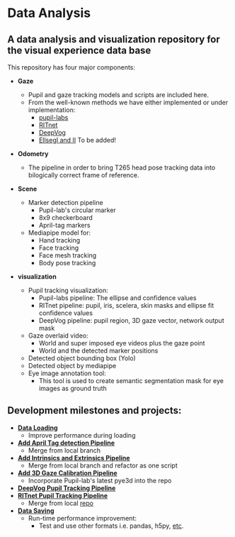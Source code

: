 # Data Analysis
## A data analysis and visualization repository for the visual experience data base
This repository has four major components:
* **Gaze**
  * Pupil and gaze tracking models and scripts are included here. 
  * From the well-known methods we have either implemented or under implementation:
    * [pupil-labs](https://github.com/pupil-labs/pupil)
    * [RITnet](https://github.com/KamranBinaee/RGnet/tree/master/rgnet)
    * [DeepVog](https://github.com/pydsgz/DeepVOG)
    * [EllsegI and II](https://github.com/RSKothari/EllSeg) To be added!

* **Odometry**
  * The pipeline in order to bring T265 head pose tracking data into bilogically correct frame of reference. 

* **Scene**
  * Marker detection pipeline
    * Pupil-lab's circular marker
    * 8x9 checkerboard
    * April-tag markers
  * Mediapipe model for:
    * Hand tracking
    * Face tracking
    * Face mesh tracking
    * Body pose tracking
* **visualization**
  * Pupil tracking visualization:
    * Pupil-labs pipeline: The ellipse and confidence values
    * RITnet pipeline: pupil, iris, scelera, skin masks and ellipse fit confidence values
    * DeepVog pipeline: pupil region, 3D gaze vector, network output mask
  * Gaze overlaid video:
    * World and super imposed eye videos plus the gaze point
    * World and the detected marker positions
  * Detected object bounding box (Yolo)
  * Detected object by mediapipe
  * Eye image annotation tool:
    * This tool is used to create semantic segmentation mask for eye images as ground truth 
## Development milestones and projects:
* **[Data Loading](https://github.com/vedb/data_analysis/milestone/1)**
  * Improve performance during loading
* **[Add April Tag detection Pipeline](https://github.com/vedb/data_analysis/milestone/7)**
  * Merge from local branch
* **[Add Intrinsics and Extrinsics Pipeline](https://github.com/vedb/data_analysis/milestone/6)**
  * Merge from local branch and refactor as one script
* **[Add 3D Gaze Calibration Pipeline](https://github.com/vedb/data_analysis/milestone/5)**
  * Incorporate Pupil-lab's latest pye3d into the repo
* **[DeepVog Pupil Tracking Pipeline](https://github.com/vedb/data_analysis/milestone/4)**
* **[RITnet Pupil Tracking Pipeline](https://github.com/vedb/data_analysis/milestone/3)**
  * Merge from local [repo](https://github.com/KamranBinaee/RGnet/tree/master/rgnet)
* **[Data Saving](https://github.com/vedb/data_analysis/milestone/2)**
  * Run-time performance improvement:
    * Test and use other formats i.e. pandas, h5py, [etc](https://github.com/RSKothari/Data2H5).   



